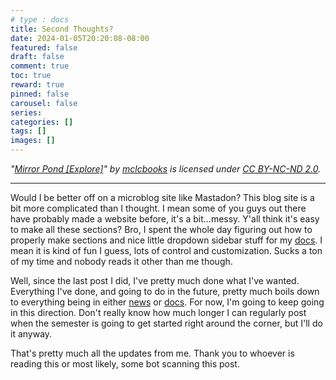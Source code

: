 ```yaml
---
# type : docs
title: Second Thoughts?
date: 2024-01-05T20:20:08-08:00
featured: false
draft: false
comment: true
toc: true
reward: true
pinned: false
carousel: false
series:
categories: []
tags: []
images: []
---
```

*"[Mirror Pond [Explore]](https://www.flickr.com/photos/39877441@N05/49934818133)" by [mclcbooks](https://www.flickr.com/photos/39877441@N05) is licensed under [CC BY-NC-ND 2.0](https://creativecommons.org/licenses/by-nc-nd/2.0/?ref=openverse).*

---

Would I be better off on a microblog site like Mastadon? This blog site is a bit more complicated than I thought. I mean some of you guys out there have probably made a website before, it's a bit...messy. Y'all think it's easy to make all these sections? Bro, I spent the whole day figuring out how to properly make sections and nice little dropdown sidebar stuff for my [docs](https://userliluzibert.github.io/docs/). I mean it is kind of fun I guess, lots of control and customization. Sucks a ton of my time and nobody reads it other than me though.

Well, since the last post I did, I've pretty much done what I've wanted. Everything I've done, and going to do in the future, pretty much boils down to everything being in either [news](https://userliluzibert.github.io/news/) or [docs](https://userliluzibert.github.io/docs/). For now, I'm going to keep going in this direction. Don't really know how much longer I can regularly post when the semester is going to get started right around the corner, but I'll do it anyway.

That's pretty much all the updates from me. Thank you to whoever is reading this or most likely, some bot scanning this post.